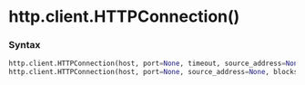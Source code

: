 # http.client.HTTPConnection()

### Syntax

```python
http.client.HTTPConnection(host, port=None, timeout, source_address=None, blocksize=8192)
http.client.HTTPConnection(host, port=None, source_address=None, blocksize=8192)
```